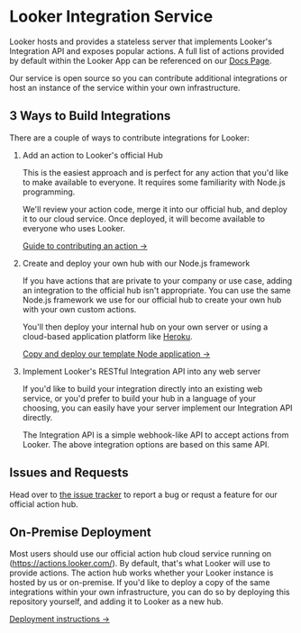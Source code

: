 # Looker Integration Service

Looker hosts and provides a stateless server that implements Looker's Integration API and exposes popular actions. A full list of actions provided by default within the Looker App can be referenced on our [Docs Page](https://docs.looker.com/r/admin/action-hub).

Our service is open source so you can contribute additional integrations or host an instance of the service within your own infrastructure.

## 3 Ways to Build Integrations

There are a couple of ways to contribute integrations for Looker:

1. Add an action to Looker's official Hub

   This is the easiest approach and is perfect for any action that you'd like to make available to everyone. It requires some familiarity with Node.js programming.

   We'll review your action code, merge it into our official hub, and deploy it to our cloud service. Once deployed, it will become available to everyone who uses Looker.

   [Guide to contributing an action &rarr;](docs/adding_actions.md)

2. Create and deploy your own hub with our Node.js framework

   If you have actions that are private to your company or use case, adding an integration to the official hub isn't appropriate. You can use the same Node.js framework we use for our official hub to create your own hub with your own custom actions.

   You'll then deploy your internal hub on your own server or using a cloud-based application platform like [Heroku](https://www.heroku.com/).

   [Copy and deploy our template Node application &rarr;](https://github.com/looker/custom-action-hub-example)

3. Implement Looker's RESTful Integration API into any web server

   If you'd like to build your integration directly into an existing web service, or you'd prefer to build your hub in a language of your choosing, you can easily have your server implement our Integration API directly.

   The Integration API is a simple webhook-like API to accept actions from Looker. The above integration options are based on this same API.

## Issues and Requests

Head over to [the issue tracker](https://github.com/looker/integrations/issues) to report a bug or requst a feature for our official action hub.

## On-Premise Deployment

Most users should use our official action hub cloud service running on (https://actions.looker.com/). By default, that's what Looker will use to provide actions. The action hub works whether your Looker instance is hosted by us or on-premise. If you'd like to deploy a copy of the same integrations within your own infrastructure, you can do so by deploying this repository yourself, and adding it to Looker as a new hub.

[Deployment instructions &rarr;](docs/deploying.md)
